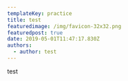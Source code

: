 ```yaml
---
templateKey: practice
title: test
featuredimage: /img/favicon-32x32.png
featuredpost: true
date: 2019-05-01T11:47:17.830Z
authors:
  - author: test
---
```

test
